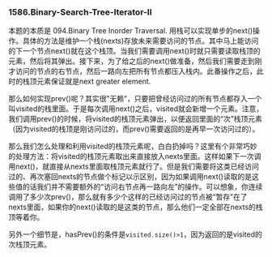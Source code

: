 ### 1586.Binary-Search-Tree-Iterator-II

本题的本质是 094.Binary Tree Inorder Traversal. 用栈可以实现单步的next()操作。具体的方法是维护一个栈(nexts)存放未来需要访问的节点。其中马上能访问的下一个节点next()就在这个栈顶。当我们需要调用next()时就只需要读取栈顶的元素，然后将其弹出。接下来，为了给之后的next()做准备，然后我们需要走到刚才访问的节点的右节点，然后一路向左把所有节点都压入栈内。此番操作之后，此时的栈顶元素保证就是next greater element.

那么如何实现prev()呢？其实很"无赖"，只要把曾经访问过的所有节点都存入一个叫visited的栈里面。于是每次调用next()之后，visited就会新增一个元素。注意，我们调用prev()的时候，将visited的栈顶元素弹出，以便返回里面的“次”栈顶元素（因为visited的栈顶是刚访问过的，而prev()需要返回的是再早一次访问过的）。

那么我们怎么处理和利用visited的栈顶元素呢，白白扔掉吗？这里有个非常巧妙的处理方法：将visited的栈顶元素取出来直接放入nexts里面。这样如果下一次调用next()，就直接从nexts里面取栈顶元素就行了。但是我们需要将这类已经访问过的、再次塞回nexts的节点做个标记以示区别，因为如果调用next()读取的是这些值的话我们并不需要额外的“访问右节点再一路向左”的操作。可以想象，你连续调用了多少次prev()，那么就有多少个这样的已经访问过的节点被“暂存”在了nexts里面，如果你的next()读取的是这类的节点，那么他们一定全部在nexts的栈顶等着你。

另外一个细节是，hasPrev()的条件是```visited.size()>1```，因为返回的是visited的次栈顶元素。
